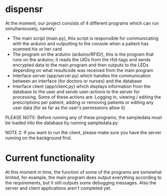 # dispensr
At the moment, our project consists of 4 different programs which can run simultaniousely, namely:
- The main script (main.py), this script is responsible for communicating with the arduino and outputting to the console when a patient has scanned his or her card
- The program on the arduino (arduino/RFID/), this is the program that runs on the arduino; it reads the UIDs from the rfid-tags and sends encrypted data to the main program and then outputs to the LEDs depending on what resultcode was received from the main program
- Interface server (app/server.py) which handles the communication between an interface (for doctors or nurses) and the database
- Interface client (app/client.py) which displays information from the database to the user and sends user-actions to the server for processing. Some of these actions are: Logging in, viewing / editing the prescriptions per patient, adding or removing patients or editing any user data (for as far as the user's permissions allow it)

PLEASE NOTE: Before running any of these programs, the sampledata must be loaded into the database by running sampledata.py

NOTE 2: If you want to run the client, please make sure you have the server running on the background first.

# Current functionality
At this moment in time, the function of some of the programs are somewhat limited, for example, the main program does output everything according to the requirements, but it still outputs some debugging messages. Also the server and client applications aren't completed yet.
